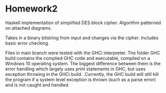 # Homework2

Haskell implementation of simplified DES block cipher. Algorithm patterned on attached diagrams.

Takes in a binary bitstring from input and changes via the cipher.  Includes basic error checking.

Files in main branch were tested with the GHCi interpreter.  The folder GHC build contains the complied GHC code and executable, compiled on a Windows 10 operating system.  The biggest difference between them is the error handling which largely uses print statements in GHC, but uses exception throwing in the GHCi build. .Currently, the GHC build will still kill the program if a system level exception is thrown (such as a parse error) and is not caught and handled.
